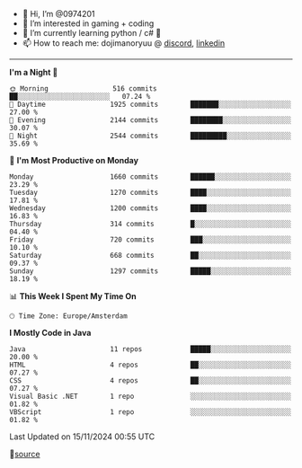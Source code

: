 - 👋 Hi, I’m @0974201
- 👀 I’m interested in gaming + coding
- 🌱 I’m currently learning python / c# 🐍
- 📫 How to reach me: dojimanoryuu @ [discord](https://discord.com "please let me know that you found me on github"), [linkedin](https://www.linkedin.com/in/sonprakiki/)  

<!---
0974201/0974201 is a ✨ special ✨ repository because its `README.md` (this file) appears on your GitHub profile.
You can click the Preview link to take a look at your changes.
--->

----
<!--START_SECTION:waka-->
**I'm a Night 🦉** 

```text
🌞 Morning                516 commits         ██░░░░░░░░░░░░░░░░░░░░░░░   07.24 % 
🌆 Daytime                1925 commits        ███████░░░░░░░░░░░░░░░░░░   27.00 % 
🌃 Evening                2144 commits        ████████░░░░░░░░░░░░░░░░░   30.07 % 
🌙 Night                  2544 commits        █████████░░░░░░░░░░░░░░░░   35.69 % 
```
📅 **I'm Most Productive on Monday** 

```text
Monday                   1660 commits        ██████░░░░░░░░░░░░░░░░░░░   23.29 % 
Tuesday                  1270 commits        ████░░░░░░░░░░░░░░░░░░░░░   17.81 % 
Wednesday                1200 commits        ████░░░░░░░░░░░░░░░░░░░░░   16.83 % 
Thursday                 314 commits         █░░░░░░░░░░░░░░░░░░░░░░░░   04.40 % 
Friday                   720 commits         ███░░░░░░░░░░░░░░░░░░░░░░   10.10 % 
Saturday                 668 commits         ██░░░░░░░░░░░░░░░░░░░░░░░   09.37 % 
Sunday                   1297 commits        █████░░░░░░░░░░░░░░░░░░░░   18.19 % 
```


📊 **This Week I Spent My Time On** 

```text
🕑︎ Time Zone: Europe/Amsterdam
```

**I Mostly Code in Java** 

```text
Java                     11 repos            █████░░░░░░░░░░░░░░░░░░░░   20.00 % 
HTML                     4 repos             ██░░░░░░░░░░░░░░░░░░░░░░░   07.27 % 
CSS                      4 repos             ██░░░░░░░░░░░░░░░░░░░░░░░   07.27 % 
Visual Basic .NET        1 repo              ░░░░░░░░░░░░░░░░░░░░░░░░░   01.82 % 
VBScript                 1 repo              ░░░░░░░░░░░░░░░░░░░░░░░░░   01.82 % 
```




 Last Updated on 15/11/2024 00:55 UTC
<!--END_SECTION:waka-->
🔗[source](https://github.com/anmol098/waka-readme-stats/)
